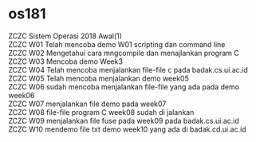 # os181
ZCZC Sistem Operasi 2018 Awal(1)  
ZCZC W01 Telah mencoba demo W01 scripting dan command line  
ZCZC W02 Mengetahui cara mngcompile dan menajlankan program C  
ZCZC W03 Mencoba demo Week3  
ZCZC W04 Telah mencoba menjalankan file-file c pada badak.cs.ui.ac.id  
ZCZC W05 Telah mencoba menjalankan demo week05  
ZCZC W06 sudah mencoba menjalankan file-file yang ada pada demo week06  
ZCZC W07 menjalankan file demo pada week07  
ZCZC W08 file-file program C week08 sudah di jalankan  
ZCZC W09 menjalankan file fuse pada week09 pada badak.cs.ui.ac.id  
ZCZC W10 mendemo file txt demo week10 yang ada di badak.cd.ui.ac.id 

